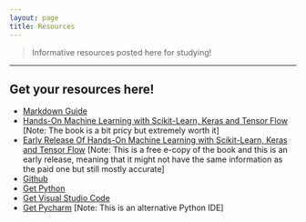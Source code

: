 ```yaml
---
layout: page
title: Resources
---
```

> Informative resources posted here for studying!

---
## **Get your resources here!**
- [Markdown Guide](https://www.markdownguide.org/basic-syntax#ordered-lists)
- [Hands-On Machine Learning with Scikit-Learn, Keras and Tensor Flow](https://www.amazon.in/Hands-Machine-Learning-Scikit-Learn-Tensor/dp/9352139054/ref=sr_1_3?crid=1SGQ3WXYCNX64&keywords=hands+on+ml+with+scikit+and+tensorflow&qid=1640699485&sprefix=hands+on+ml+witsci+kit+and+tensor+flow%2Caps%2C329&sr=8-3) [Note: The book is a bit pricy but extremely worth it]
- [Early Release Of Hands-On Machine Learning with Scikit-Learn, Keras and Tensor Flow](https://www.knowledgeisle.com/wp-content/uploads/2019/12/2-Aur%C3%A9lien-G%C3%A9ron-Hands-On-Machine-Learning-with-Scikit-Learn-Keras-and-Tensorflow_-Concepts-Tools-and-Techniques-to-Build-Intelligent-Systems-O%E2%80%99Reilly-Media-2019.pdf) [Note: This is a free e-copy of the book and this is an early release, meaning that it might not have the same information as the paid one but still mostly accurate]
- [Github](https://github.com/)
- [Get Python](https://www.python.org/)
- [Get Visual Studio Code](https://code.visualstudio.com/)
- [Get Pycharm](https://www.jetbrains.com/pycharm/) [Note: This is an alternative Python IDE]


  